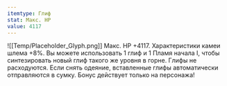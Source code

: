 ```yaml
---
itemtype: Глиф
stat: Макс. HP 
value: 4117
---
```

![[Temp/Placeholder_Glyph.png]]
Макс. HP +4117. Характеристики камеи шлема +8%. Вы можете использовать 1 глиф и 1 Пламя начала I, чтобы синтезировать новый глиф такого же уровня в горне. Глифы не расходуются. Если снять одеяние, вставленные глифы автоматически отправляются в сумку. Бонус действует только на персонажа!
